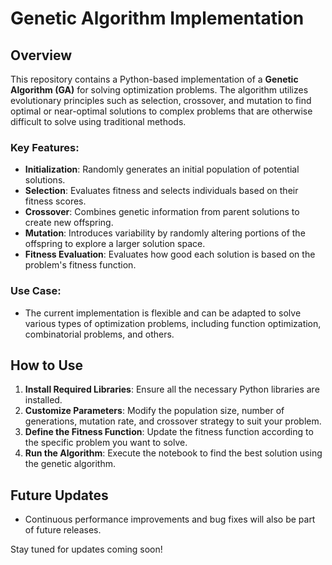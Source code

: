 # Genetic Algorithm Implementation

## Overview

This repository contains a Python-based implementation of a **Genetic Algorithm (GA)** for solving optimization problems. The algorithm utilizes evolutionary principles such as selection, crossover, and mutation to find optimal or near-optimal solutions to complex problems that are otherwise difficult to solve using traditional methods.

### Key Features:
- **Initialization**: Randomly generates an initial population of potential solutions.
- **Selection**: Evaluates fitness and selects individuals based on their fitness scores.
- **Crossover**: Combines genetic information from parent solutions to create new offspring.
- **Mutation**: Introduces variability by randomly altering portions of the offspring to explore a larger solution space.
- **Fitness Evaluation**: Evaluates how good each solution is based on the problem's fitness function.

### Use Case:
- The current implementation is flexible and can be adapted to solve various types of optimization problems, including function optimization, combinatorial problems, and others.

## How to Use
1. **Install Required Libraries**: Ensure all the necessary Python libraries are installed.
2. **Customize Parameters**: Modify the population size, number of generations, mutation rate, and crossover strategy to suit your problem.
3. **Define the Fitness Function**: Update the fitness function according to the specific problem you want to solve.
4. **Run the Algorithm**: Execute the notebook to find the best solution using the genetic algorithm.

## Future Updates
- Continuous performance improvements and bug fixes will also be part of future releases.

Stay tuned for updates coming soon!
